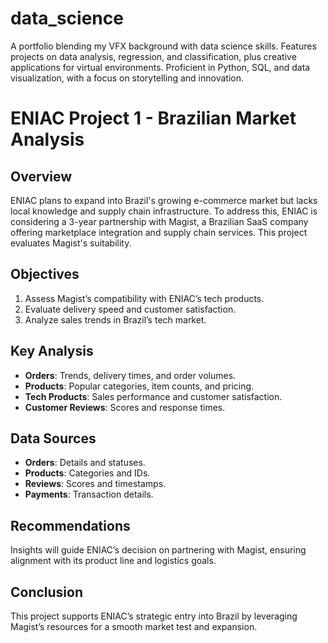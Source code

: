 # data_science
A portfolio blending my VFX background with data science skills. Features projects on data analysis, regression, and classification, plus creative applications for virtual environments. Proficient in Python, SQL, and data visualization, with a focus on storytelling and innovation.

# ENIAC Project 1 - Brazilian Market Analysis

## Overview
ENIAC plans to expand into Brazil's growing e-commerce market but lacks local knowledge and supply chain infrastructure. To address this, ENIAC is considering a 3-year partnership with Magist, a Brazilian SaaS company offering marketplace integration and supply chain services. This project evaluates Magist's suitability.

## Objectives
1. Assess Magist’s compatibility with ENIAC’s tech products.
2. Evaluate delivery speed and customer satisfaction.
3. Analyze sales trends in Brazil’s tech market.

## Key Analysis
- **Orders**: Trends, delivery times, and order volumes.
- **Products**: Popular categories, item counts, and pricing.
- **Tech Products**: Sales performance and customer satisfaction.
- **Customer Reviews**: Scores and response times.

## Data Sources
- **Orders**: Details and statuses.
- **Products**: Categories and IDs.
- **Reviews**: Scores and timestamps.
- **Payments**: Transaction details.

## Recommendations
Insights will guide ENIAC’s decision on partnering with Magist, ensuring alignment with its product line and logistics goals.

## Conclusion
This project supports ENIAC’s strategic entry into Brazil by leveraging Magist’s resources for a smooth market test and expansion.


